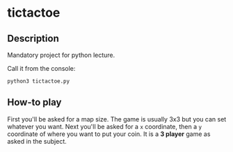 # tictactoe

## Description
Mandatory project for python lecture.

Call it from the console:

`python3 tictactoe.py`

## How-to play

First you'll be asked for a map size. The game is usually 3x3 but you can set whatever you want.
Next you'll be asked for a `x` coordinate, then a `y` coordinate of where you want to put your coin.
It is a __3 player__ game as asked in the subject.
